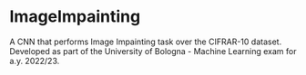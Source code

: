 # ImageImpainting
A CNN that performs Image Impainting task over the CIFRAR-10 dataset. Developed as part of the University of Bologna - Machine Learning exam for a.y. 2022/23.

